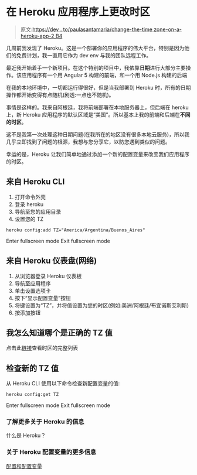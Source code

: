 # 在 Heroku 应用程序上更改时区

> 原文:[https://dev . to/paulasantamaria/change-the-time zone-on-a-heroku-app-2 B4](https://dev.to/paulasantamaria/change-the-timezone-on-a-heroku-app-2b4)

几周前我发现了 Heroku。这是一个部署你的应用程序的伟大平台，特别是因为他们的免费计划，我一直用它作为 dev env 与我的团队远程工作。

最近我开始着手一个新项目。在这个特别的项目中，我依靠**日期**进行大部分主要操作。该应用程序有一个用 Angular 5 构建的前端，和一个用 Node.js 构建的后端

在我的本地环境中，一切都运行得很好，但是当我部署到 Heroku 时，所有的日期操作都开始变得有点随机(剧透:一点也不随机)。

事情是这样的。我来自阿根廷，我将前端部署在本地服务器上，但后端在 heroku 上，新 Heroku 应用程序的默认区域是“美国”。所以基本上我的前端和后端在**不同的时区**。

这不是我第一次处理这种日期问题(在我所在的地区没有很多本地云服务)，所以我几乎立即找到了问题的根源，我想与您分享它，以防您遇到类似的问题。

幸运的是，Heroku 让我们简单地通过添加一个新的配置变量来改变我们应用程序的时区。

## 来自 Heroku CLI

1.  打开命令外壳
2.  登录 heroku
3.  导航至您的应用目录
4.  设置您的 TZ

```
heroku config:add TZ="America/Argentina/Buenos_Aires" 
```

Enter fullscreen mode Exit fullscreen mode

## 来自 Heroku 仪表盘(网络)

1.  从浏览器登录 Heroku 仪表板
2.  导航至应用程序
3.  单击设置选项卡
4.  按下“显示配置变量”按钮
5.  将键设置为“TZ”，并将值设置为您的时区(例如:美洲/阿根廷/布宜诺斯艾利斯)
6.  按添加按钮

## 我怎么知道哪个是正确的 TZ 值

点击此[链接](https://en.wikipedia.org/wiki/List_of_tz_database_time_zones)查看时区的完整列表

## 检查新的 TZ 值

从 Heroku CLI 使用以下命令检查新配置变量的值:

```
heroku config:get TZ 
```

Enter fullscreen mode Exit fullscreen mode

### 了解更多关于 Heroku 的信息

什么是 Heroku？

### 关于 Heroku 配置变量的更多信息

[配置和配置变量](https://devcenter.heroku.com/articles/config-vars)